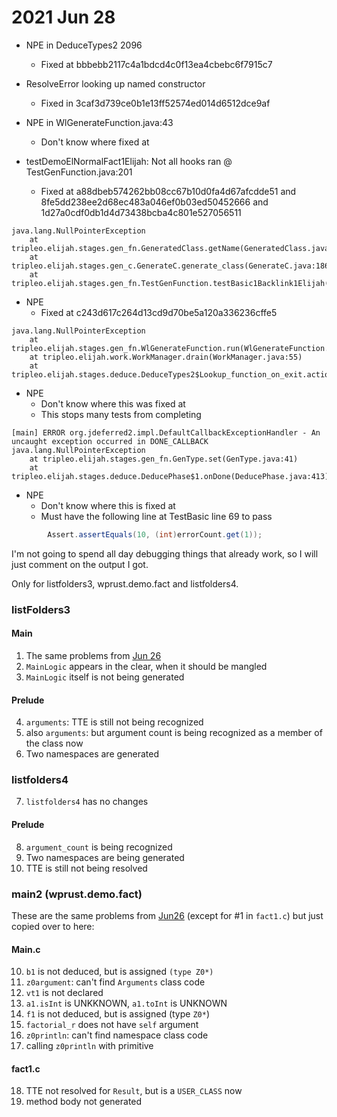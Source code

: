 # 2021 Jun 28

* NPE in DeduceTypes2 2096
    * Fixed at bbbebb2117c4a1bdcd4c0f13ea4cbebc6f7915c7

* ResolveError looking up named constructor
    * Fixed in 3caf3d739ce0b1e13ff52574ed014d6512dce9af
    
* NPE in WlGenerateFunction.java:43
    * Don't know where fixed at
    
* testDemoElNormalFact1Elijah: Not all hooks ran @ TestGenFunction.java:201
    * Fixed at a88dbeb574262bb08cc67b10d0fa4d67afcdde51 and 8fe5dd238ee2d68ec483a046ef0b03ed50452666 and 1d27a0cdf0db1d4d73438bcba4c801e527056511  

```
java.lang.NullPointerException
	at tripleo.elijah.stages.gen_fn.GeneratedClass.getName(GeneratedClass.java:78)
	at tripleo.elijah.stages.gen_c.GenerateC.generate_class(GenerateC.java:186)
	at tripleo.elijah.stages.gen_fn.TestGenFunction.testBasic1Backlink1Elijah(TestGenFunction.java:329)
```
* NPE    
    * Fixed at c243d617c264d13cd9d70be5a120a336236cffe5
    
```
java.lang.NullPointerException
	at tripleo.elijah.stages.gen_fn.WlGenerateFunction.run(WlGenerateFunction.java:43)
	at tripleo.elijah.work.WorkManager.drain(WorkManager.java:55)
	at tripleo.elijah.stages.deduce.DeduceTypes2$Lookup_function_on_exit.action(DeduceTypes2.java:701)
```
* NPE
    * Don't know where this was fixed at
    * This stops many tests from completing
    
```
[main] ERROR org.jdeferred2.impl.DefaultCallbackExceptionHandler - An uncaught exception occurred in DONE_CALLBACK
java.lang.NullPointerException
	at tripleo.elijah.stages.gen_fn.GenType.set(GenType.java:41)
	at tripleo.elijah.stages.deduce.DeducePhase$1.onDone(DeducePhase.java:413)
```
* NPE
    * Don't know where this is fixed at
    * Must have the following line at TestBasic line 69 to pass
        
```java
		Assert.assertEquals(10, (int)errorCount.get(1));
```

I'm not going to spend all day debugging things that already work, so I will just comment on the output I got.

Only for listfolders3, wprust.demo.fact and listfolders4.

### listFolders3

#### Main

1. The same problems from [Jun 26](1000-Jun26.md)
2. `MainLogic` appears in the clear, when it should be mangled
3. `MainLogic` itself is not being generated

#### Prelude

4. `arguments`: TTE is still not being recognized
5. also `arguments`: but argument count is being recognized as a member of the class now
6. Two namespaces are generated

### listfolders4

7. `listfolders4` has no changes

#### Prelude

8. `argument_count` is being recognized
9. Two namespaces are being generated
10. TTE is still not being resolved

### main2 (wprust.demo.fact)

These are the same problems from [Jun26](1000-Jun26.md) (except for #1 in `fact1.c`) but just copied over to here:

#### Main.c

10. `b1` is not deduced, but is assigned `(type Z0*)`
11. `z0argument`: can't find `Arguments` class code
12. `vt1` is not declared
13. `a1.isInt` is UNKKNOWN, `a1.toInt` is UNKNOWN
14. `f1` is not deduced, but is assigned (type `Z0*`)
15. `factorial_r` does not have `self` argument
16. `z0println`: can't find namespace class code
17. calling `z0println` with primitive

#### fact1.c

18. TTE not resolved for `Result`, but is a `USER_CLASS` now
19. method body not generated

